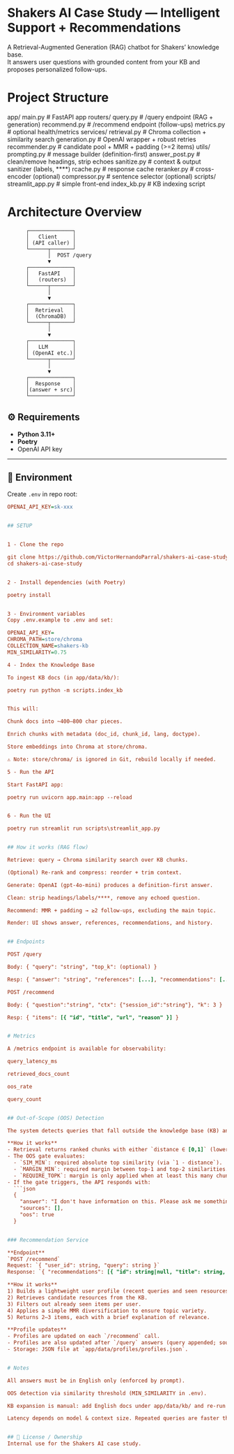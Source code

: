 # Shakers AI Case Study — Intelligent Support + Recommendations

A Retrieval-Augmented Generation (RAG) chatbot for Shakers’ knowledge base.  
It answers user questions with grounded content from your KB and proposes personalized follow-ups.


# Project Structure

app/
main.py # FastAPI app
routers/
query.py # /query endpoint (RAG + generation)
recommend.py # /recommend endpoint (follow-ups)
metrics.py # optional health/metrics
services/
retrieval.py # Chroma collection + similarity search
generation.py # OpenAI wrapper + robust retries
recommender.py # candidate pool + MMR + padding (>=2 items)
utils/
prompting.py # message builder (definition-first)
answer_post.py # clean/remove headings, strip echoes
sanitize.py # context & output sanitizer (labels, ****)
rcache.py # response cache
reranker.py # cross-encoder (optional)
compressor.py # sentence selector (optional)
scripts/
streamlit_app.py # simple front-end
index_kb.py # KB indexing script


# Architecture Overview

          ┌──────────────┐
          │   Client     │
          │ (API caller) │
          └──────┬───────┘
                 │  POST /query
                 ▼
          ┌──────────────┐
          │   FastAPI    │
          │   (routers)  │
          └──────┬───────┘
                 │
                 ▼
          ┌──────────────┐
          │  Retrieval   │
          │  (ChromaDB)  │
          └──────┬───────┘
                 │
                 ▼
          ┌──────────────┐
          │   LLM        │
          │ (OpenAI etc.)│
          └──────┬───────┘
                 │
                 ▼
          ┌──────────────┐
          │  Response    │
          │(answer + src)│
          └──────────────┘



## ⚙️ Requirements

- **Python 3.11+**
- **Poetry**
- OpenAI API key

---

## 🔐 Environment

Create `.env` in repo root:

```ini
OPENAI_API_KEY=sk-xxx


## SETUP


1 - Clone the repo

git clone https://github.com/VictorHernandoParral/shakers-ai-case-study.git
cd shakers-ai-case-study


2 - Install dependencies (with Poetry)

poetry install


3 - Environment variables
Copy .env.example to .env and set:

OPENAI_API_KEY=
CHROMA_PATH=store/chroma
COLLECTION_NAME=shakers-kb
MIN_SIMILARITY=0.75

4 - Index the Knowledge Base

To ingest KB docs (in app/data/kb/):

poetry run python -m scripts.index_kb


This will:

Chunk docs into ~400–800 char pieces.

Enrich chunks with metadata (doc_id, chunk_id, lang, doctype).

Store embeddings into Chroma at store/chroma.

⚠️ Note: store/chroma/ is ignored in Git, rebuild locally if needed.

5 - Run the API

Start FastAPI app:

poetry run uvicorn app.main:app --reload


6 - Run the UI

poetry run streamlit run scripts\streamlit_app.py


## How it works (RAG flow)

Retrieve: query → Chroma similarity search over KB chunks.

(Optional) Re-rank and compress: reorder + trim context.

Generate: OpenAI (gpt-4o-mini) produces a definition-first answer.

Clean: strip headings/labels/****, remove any echoed question.

Recommend: MMR + padding → ≥2 follow-ups, excluding the main topic.

Render: UI shows answer, references, recommendations, and history.


## Endpoints

POST /query

Body: { "query": "string", "top_k": (optional) }

Resp: { "answer": "string", "references": [...], "recommendations": [...], "meta": {...} }

POST /recommend

Body: { "question":"string", "ctx": {"session_id":"string"}, "k": 3 }

Resp: { "items": [{ "id", "title", "url", "reason" }] }


# Metrics

A /metrics endpoint is available for observability:

query_latency_ms

retrieved_docs_count

oos_rate

query_count


## Out-of-Scope (OOS) Detection

The system detects queries that fall outside the knowledge base (KB) and returns a safe fallback response without calling an LLM.

**How it works**
- Retrieval returns ranked chunks with either `distance ∈ [0,1]` (lower is closer) or `similarity ∈ [0,1]`.
- The OOS gate evaluates:
  - `SIM_MIN`: required absolute top similarity (via `1 - distance`).
  - `MARGIN_MIN`: required margin between top-1 and top-2 similarities.
  - `REQUIRE_TOPK`: margin is only applied when at least this many chunks exist.
- If the gate triggers, the API responds with:
  ```json
  {
    "answer": "I don't have information on this. Please ask me something related to the Shakers platform (e.g., payments, project workflow, freelancers, etc.).",
    "sources": [],
    "oos": true
  }


### Recommendation Service

**Endpoint**
`POST /recommend`
Request: `{ "user_id": string, "query": string }`  
Response: `{ "recommendations": [{ "id": string|null, "title": string, "url": string, "reason": string }] }`

**How it works**
1) Builds a lightweight user profile (recent queries and seen resources).
2) Retrieves candidate resources from the KB.
3) Filters out already seen items per user.
4) Applies a simple MMR diversification to ensure topic variety.
5) Returns 2–3 items, each with a brief explanation of relevance.

**Profile updates**
- Profiles are updated on each `/recommend` call.
- Profiles are also updated after `/query` answers (query appended; sources marked as seen).
- Storage: JSON file at `app/data/profiles/profiles.json`.


# Notes

All answers must be in English only (enforced by prompt).

OOS detection via similarity threshold (MIN_SIMILARITY in .env).

KB expansion is manual: add English docs under app/data/kb/ and re-run index.

Latency depends on model & context size. Repeated queries are faster thanks to the cache.


## 🧾 License / Ownership
Internal use for the Shakers AI case study. 

